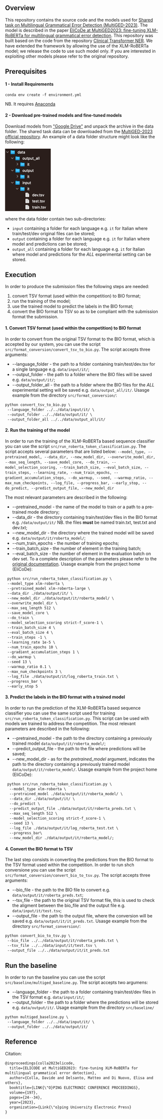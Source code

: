 ## Overview
This repository contains the source code and the models used for [Shared task on Multilingual Grammatical Error Detection (MultiGED-2023)](https://github.com/spraakbanken/multiged-2023).
The model is described in the paper 
[EliCoDe at MultiGED2023: fine-tuning XLM-RoBERTa for multilingual grammatical error detection](https://ecp.ep.liu.se/index.php/sltc/article/view/679/585).
This repository was built based on the code from the repository [Clinical Transformer NER](https://github.com/uf-hobi-informatics-lab/ClinicalTransformerNER). We have extended the framework by allowing the use of the XLM-RoBERTa model; we release the code to use such model only. If you are interested in exploiting other models please refer to the original repository.

## Prerequisites
#### 1 - Install Requirements
```
conda env create -f environment.yml
```
NB. It requires [Anaconda](https://www.anaconda.com/distribution/)

#### 2 - Download pre-trained models and fine-tuned models
Download models from ["Google Drive"](https://drive.google.com/drive/folders/1K2EzW57ieyISyIY1dVfiM2JQf0dTXfZU?usp=sharing) and unpack the archive in the data folder. The shared task data can be downloaded from the [MultiGED-2023 official repository](https://github.com/spraakbanken/multiged-2023).
An example of a data folder structure might look like the following:

![Data folder example](img/data_example.png)

where the data folder contain two sub-directories:
- `input` containing a folder for each language e.g. `it` for Italian where train/test/dev original files can be stored;
- `output` containing a folder for each language e.g. `it` for Italian where model and predictions can be stored;
- `output_all` containing a folder for each language e.g. `it` for Italian where model and predictions for the *ALL* experimental setting can be stored.


## Execution
In order to produce the submission files the following steps are needed:
1. convert TSV format (used within the competition) to BIO format;
2. run the training of the model;
3. use the trained model to predict the labels in the BIO format;
4. convert the BIO format to TSV so as to be compliant with the submission format the submission.

#### 1. Convert TSV format (used within the competition) to BIO format
In order to convert from the original TSV format to the BIO format, which is accepted by our system, you can use the script `src/format_conversion/convert_tsv_to_bio.py`. The script accepts three arguments:
- --language_folder - the path to a folder containing train/test/dev.tsv for a single language e.g. `data/input/it/`;
- --output_folder - the path to a folder where the BIO files will be saved e.g. `data/output/it/`;
- --output_folder_all - the path to a folder where the BIO files for the *ALL* experimental setting will be saved e.g. `data/output_all/it/`.
Usasge example from the directory `src/format_conversion/`:
```shell script
python convert_tsv_to_bio.py \
 --language_folder ../../data/input/it/ \
 --output_folder ../../data/output/it/ \
 --output_folder_all ../../data/output_all/it/
```

#### 2. Run the training of the model
In order to run the training of the XLM-RoBERTa based sequence classifier you can use the script `src/run_roberta_token_classification.py`. The script accepts several parameters that are listed below:
`--model_type, --pretrained_model, --data_dir, --new_model_dir, --overwrite_model_dir, --max_seq_length, --save_model_core, --do_train, --model_selection_scoring, --train_batch_size, --eval_batch_size, --train_steps, --learning_rate, --num_train_epochs, --gradient_accumulation_steps, --do_warmup, --seed, --warmup_ratio, --max_num_checkpoints, --log_file, --progress_bar, --early_stop, --do_predict, --predict_output_file, --new_model_dir` 

The most relevant parameters are described in the following:
- --pretrained_model - the name of the model to train or a path to a pre-trained mode directory;
- --data_dir - the directory containing train/test/dev files in the BIO format e.g. `/data/output/it/` NB. the files **must** be named train.txt, test.txt and dev.txt;
- --new_model_dir - the directory where the trained model will be saved e.g. `data/output/it/roberta_model/`;
- --num_train_epochs - the number of training epochs;
- --train_batch_size - the number of element in the training batch;
- --eval_batch_size - the number of element in the evaluation batch on dev set.
To a complete description of the parameters please refer to the [original documentation](https://github.com/uf-hobi-informatics-lab/ClinicalTransformerNER/wiki/Parameters).
Usasge example from the project home (EliCoDe):
```shell script
 python src/run_roberta_token_classification.py \
 --model_type xlm-roberta \
 --pretrained_model xlm-roberta-large \
 --data_dir ./data/output/it/ \
 --new_model_dir ./data/output/it/roberta_model/ \
 --overwrite_model_dir \
 --max_seq_length 512 \
 --save_model_core \
 --do_train \
 --model_selection_scoring strict-f_score-1 \
 --train_batch_size 4 \
 --eval_batch_size 4 \
 --train_steps -1 \
 --learning_rate 1e-5 \
 --num_train_epochs 10 \
 --gradient_accumulation_steps 1 \
 --do_warmup \
 --seed 13 \
 --warmup_ratio 0.1 \
 --max_num_checkpoints 3 \
 --log_file ./data/output/it/log_roberta_train.txt \
 --progress_bar \
 --early_stop 5
```

#### 3. Predict the labels in the BIO format with a trained model
In order to run the prediction of the XLM-RoBERTa based sequence classifier you can use the same script used for training `src/run_roberta_token_classification.py`. This script can be used with models we trained to address the competition.
The most relevant parameters are described in the following:
- --pretrained_model - the path to the directory containing a previously trained model `data/output/it/roberta_model/`;
- --predict_output_file - the path to the file where predictions will be saved;
- --new_model_dir - as for the *pretrained_model* argument, indicates the path to the directory containing a previously trained model `data/output/it/roberta_model/`.
Usasge example from the project home (EliCoDe):
```shell script
 python src/run_roberta_token_classification.py \
  --model_type xlm-roberta \
  --pretrained_model ./data/output/it/roberta_model/ \
  --data_dir ./data/output/it/ \
  --do_predict \
  --predict_output_file ./data/output/it/roberta_preds.txt \
  --max_seq_length 512 \
  --model_selection_scoring strict-f_score-1 \
  --seed 13 \
  --log_file ./data/output/it/log_roberta_test.txt \
  --progress_bar\
  --new_model_dir ./data/output/it/roberta_model/;
```

#### 4. Convert the BIO format to TSV
The last step consists in converting the predictions from the BIO format to the TSV format used within the competition. In order to run shch conversione you can use the script `src/format_conversion/convert_bio_to_tsv.py`. The script accepts three arguments:
- --bio_file - the path to the BIO file to convert e.g. `data/output/it/roberta_preds.txt`;
- --tsv_file - the path to the original TSV format file, this is used to check the aligment between the bio_file and the output file e.g. `data/input/it/test.tsv`;
- --output_file - the path to the output file, where the conversion will be saved e.g. `data/output/it/it_preds.txt`.
Usasge example from the directory `src/format_conversion/`:
```shell script
python convert_bio_to_tsv.py \
 --bio_file ../../data/output/it/roberta_preds.txt \
 --tsv_file ../../data/input/it/test.tsv \
 --output_file ../../data/output/it/it_preds.txt
```

## Run the baseline

In order to run the baseline you can use the script `src/baseline/multiged_baseline.py`. The script accepts two argumens:
- --language_folder - the path to a folder containing train/test/dev files in the TSV format e.g. `data/input/it/`;
- --output_folder - the path to a folder where the predictions will be stored e.g. `data/output/it/`.
Usage example from the directory `src/baseline/`
```shell script
python multiged_baseline.py \
 --language_folder ../../data/input/it/ \
 --output_folder ../../data/output/it/
```

## Reference
Citation:
```
@inproceedings{colla2023elicode,
  title={ELICODE at MultiGED2023: fine-tuning XLM-RoBERTa for multilingual grammatical error detection},
  author={Colla, Davide and Delsanto, Matteo and Di Nuovo, Elisa and others},
  booktitle={LINK{\"O}PING ELECTRONIC CONFERENCE PROCEEDINGS},
  volume={197},
  pages={24--34},
  year={2023},
  organization={Link{\"o}ping University Electronic Press}
}
```
